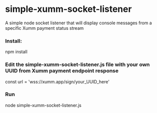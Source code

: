 # simple-xumm-socket-listener
A simple node socket listener that will display console messages from a specific Xumm payment status stream

### Install:
npm install

### Edit the simple-xumm-socket-listener.js file with your own UUID from Xumm payment endpoint response 
const url = 'wss://xumm.app/sign/your_UUID_here'

### Run
node simple-xumm-socket-listener.js
